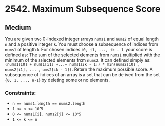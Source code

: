 # 2542. Maximum Subsequence Score

## Medium

You are given two 0-indexed integer arrays `nums1` and `nums2` of equal length `n` and a positive integer `k`. You must
choose a subsequence of indices from `nums1` of length `k`. For chosen indices `i0, i1, ..., ik - 1`, your score is
defined as: The sum of the selected elements from `nums1` multiplied with the minimum of the selected elements from
`nums2`. It can defined simply as:
`(nums1[i0] + nums1[i1] +...+ nums1[ik - 1]) * min(nums2[i0] , nums2[i1], ... ,nums2[ik - 1])`. Return the maximum
possible score. A subsequence of indices of an array is a set that can be derived from the set
`{0, 1, ..., n-1}` by deleting some or no elements.

### Constraints:

- `n == nums1.length == nums2.length`
- `1 <= n <= 10^5`
- `0 <= nums1[i], nums2[j] <= 10^5`
- `1 <= k <= n`
